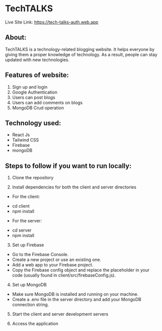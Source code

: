 # TechTALKS

Live Site Link: https://tech-talks-auth.web.app

## About:
TechTALKS is a technology-related blogging website. It helps everyone by giving them a proper knowledge of technology. As a result, people can stay updated with new technologies.

## Features of website:
1. Sign up and login
2. Google Authentication
3. Users can post blogs
4. Users can add comments on blogs
5. MongoDB Crud operation

## Technology used: 
* React Js
* Tailwind CSS
* Firebase 
* mongoDB

## Steps to follow if you want to run locally:

1. Clone the repository

2. Install dependencies for both the client and server directories
* For the client:
- cd client
- npm install
* For the server:
- cd server
- npm install

3. Set up Firebase
* Go to the Firebase Console.
* Create a new project or use an existing one.
* Add a web app to your Firebase project.
* Copy the Firebase config object and replace the placeholder in your code (usually found in client/src/firebaseConfig.js).

4. Set up MongoDB
* Make sure MongoDB is installed and running on your machine.
* Create a .env file in the server directory and add your MongoDB connection string.

5. Start the client and server development servers

6. Access the application
